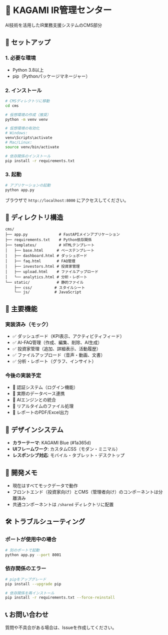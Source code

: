 # 🔮 KAGAMI IR管理センター

AI技術を活用したIR業務支援システムのCMS部分

## 🚀 セットアップ

### 1. 必要な環境

- Python 3.8以上
- pip（Pythonパッケージマネージャー）

### 2. インストール

```bash
# CMSディレクトリに移動
cd cms

# 仮想環境の作成（推奨）
python -m venv venv

# 仮想環境の有効化
# Windows:
venv\Scripts\activate
# Mac/Linux:
source venv/bin/activate

# 依存関係のインストール
pip install -r requirements.txt
```

### 3. 起動

```bash
# アプリケーションの起動
python app.py
```

ブラウザで `http://localhost:8000` にアクセスしてください。

## 📁 ディレクトリ構造

```
cms/
├── app.py              # FastAPIメインアプリケーション
├── requirements.txt    # Python依存関係
├── templates/          # HTMLテンプレート
│   ├── base.html      # ベーステンプレート
│   ├── dashboard.html # ダッシュボード
│   ├── faq.html       # FAQ管理
│   ├── investors.html # 投資家管理
│   ├── upload.html    # ファイルアップロード
│   └── analytics.html # 分析・レポート
└── static/            # 静的ファイル
    ├── css/          # スタイルシート
    └── js/           # JavaScript
```

## 🎯 主要機能

### 実装済み（モック）
- ✅ ダッシュボード（KPI表示、アクティビティフィード）
- ✅ AI-FAQ管理（作成、編集、削除、AI生成）
- ✅ 投資家管理（追加、詳細表示、活動履歴）
- ✅ ファイルアップロード（音声・動画、文書）
- ✅ 分析・レポート（グラフ、インサイト）

### 今後の実装予定
- 🔄 認証システム（ログイン機能）
- 🔄 実際のデータベース連携
- 🔄 AIエンジンとの統合
- 🔄 リアルタイムのファイル処理
- 🔄 レポートのPDF/Excel出力

## 🎨 デザインシステム

- **カラーテーマ**: KAGAMI Blue (#1a365d)
- **UIフレームワーク**: カスタムCSS（モダン・ミニマル）
- **レスポンシブ対応**: モバイル・タブレット・デスクトップ

## 📝 開発メモ

- 現在はすべてモックデータで動作
- フロントエンド（投資家向け）とCMS（管理者向け）のコンポーネントは分離済み
- 共通コンポーネントは `/shared` ディレクトリに配置

## 🛠️ トラブルシューティング

### ポートが使用中の場合
```bash
# 別のポートで起動
python app.py --port 8001
```

### 依存関係のエラー
```bash
# pipをアップグレード
pip install --upgrade pip

# 依存関係を再インストール
pip install -r requirements.txt --force-reinstall
```

## 📞 お問い合わせ

質問や不具合がある場合は、Issueを作成してください。
